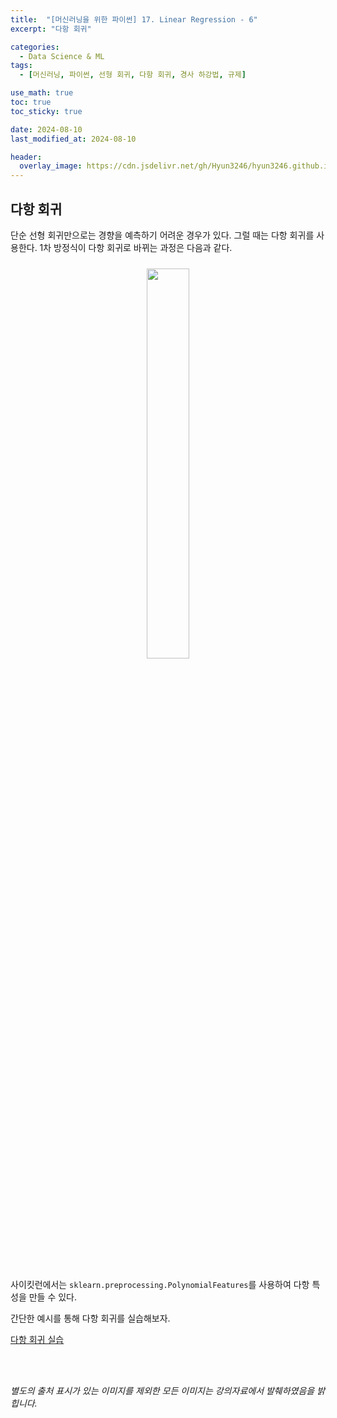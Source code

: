 ```yaml
---
title:  "[머신러닝을 위한 파이썬] 17. Linear Regression - 6"
excerpt: "다항 회귀"

categories:
  - Data Science & ML
tags:
  - [머신러닝, 파이썬, 선형 회귀, 다항 회귀, 경사 하강법, 규제]

use_math: true
toc: true
toc_sticky: true

date: 2024-08-10
last_modified_at: 2024-08-10

header:
  overlay_image: https://cdn.jsdelivr.net/gh/Hyun3246/hyun3246.github.io@master/image/overlay image/Python for machine learning.png
---
```

## 다항 회귀
단순 선형 회귀만으로는 경향을 예측하기 어려운 경우가 있다. 그럴 때는 다항 회귀를 사용한다. 1차 방정식이 다항 회귀로 바뀌는 과정은 다음과 같다.
<br/>
<figure style="display:block; text-align:center;">
  <img src="https://cdn.jsdelivr.net/gh/Hyun3246/hyun3246.github.io@master/image/머신러닝을 위한 파이썬/1차 방정식을 다항 회귀로.png"
       style="width: 40%; height: auto; margin:10px">
</figure>
<br/>

사이킷런에서는 `sklearn.preprocessing.PolynomialFeatures`를 사용하여 다항 특성을 만들 수 있다.

간단한 예시를 통해 다항 회귀를 실습해보자.

[다항 회귀 실습](https://github.com/Hyun3246/Code-Warehouse/blob/main/Polynomial_Regression%20%EC%97%B0%EC%8A%B5.ipynb)

<br/>
<br/>

*별도의 출처 표시가 있는 이미지를 제외한 모든 이미지는 강의자료에서 발췌하였음을 밝힙니다.*